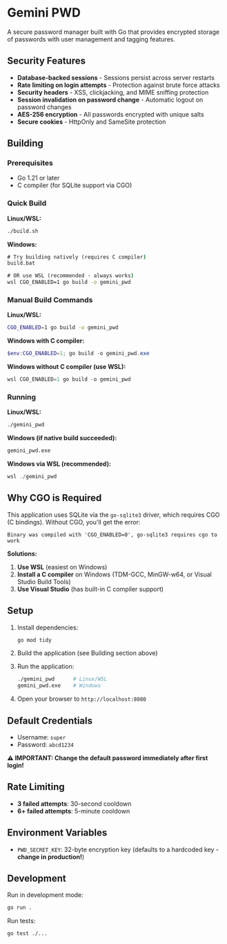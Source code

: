 # Gemini PWD

A secure password manager built with Go that provides encrypted storage of passwords with user management and tagging features.

## Security Features

- **Database-backed sessions** - Sessions persist across server restarts
- **Rate limiting on login attempts** - Protection against brute force attacks
- **Security headers** - XSS, clickjacking, and MIME sniffing protection
- **Session invalidation on password change** - Automatic logout on password changes
- **AES-256 encryption** - All passwords encrypted with unique salts
- **Secure cookies** - HttpOnly and SameSite protection

## Building

### Prerequisites
- Go 1.21 or later
- C compiler (for SQLite support via CGO)

### Quick Build

**Linux/WSL:**
```bash
./build.sh
```

**Windows:**
```cmd
# Try building natively (requires C compiler)
build.bat

# OR use WSL (recommended - always works)
wsl CGO_ENABLED=1 go build -o gemini_pwd
```

### Manual Build Commands

**Linux/WSL:**
```bash
CGO_ENABLED=1 go build -o gemini_pwd
```

**Windows with C compiler:**
```powershell
$env:CGO_ENABLED=1; go build -o gemini_pwd.exe
```

**Windows without C compiler (use WSL):**
```powershell
wsl CGO_ENABLED=1 go build -o gemini_pwd
```

### Running

**Linux/WSL:**
```bash
./gemini_pwd
```

**Windows (if native build succeeded):**
```cmd
gemini_pwd.exe
```

**Windows via WSL (recommended):**
```powershell
wsl ./gemini_pwd
```

## Why CGO is Required

This application uses SQLite via the `go-sqlite3` driver, which requires CGO (C bindings). Without CGO, you'll get the error:
```
Binary was compiled with 'CGO_ENABLED=0', go-sqlite3 requires cgo to work
```

**Solutions:**
1. **Use WSL** (easiest on Windows)
2. **Install a C compiler** on Windows (TDM-GCC, MinGW-w64, or Visual Studio Build Tools)
3. **Use Visual Studio** (has built-in C compiler support)

## Setup

1. Install dependencies:
   ```bash
   go mod tidy
   ```

2. Build the application (see Building section above)

3. Run the application:
   ```bash
   ./gemini_pwd      # Linux/WSL
   gemini_pwd.exe    # Windows
   ```

4. Open your browser to `http://localhost:8080`

## Default Credentials

- Username: `super`
- Password: `abcd1234`

**⚠️ IMPORTANT: Change the default password immediately after first login!**

## Rate Limiting

- **3 failed attempts**: 30-second cooldown
- **6+ failed attempts**: 5-minute cooldown

## Environment Variables

- `PWD_SECRET_KEY`: 32-byte encryption key (defaults to a hardcoded key - **change in production!**)

## Development

Run in development mode:
```bash
go run .
```

Run tests:
```bash
go test ./...
```
